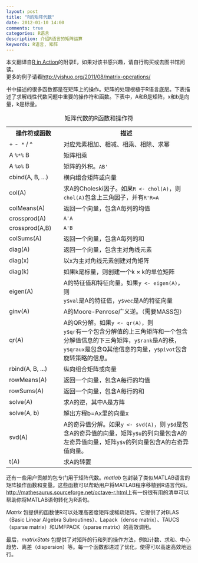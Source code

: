```yaml
---
layout: post
title: "R的矩阵代数"
date: 2012-01-10 14:00
comments: true
categories: R语言
description: 介绍R语言的矩阵运算
keywords: R语言, 矩阵
---
```

<p class="info">
本文翻译自<a target="_blank" href="http://www.manning.com/kabacoff/">R in Action</a>的附录E，如果对该书感兴趣，请自行购买或去图书馆阅读。<br />
更多的例子请看<a href="http://yishuo.org/2011/08/matrix-operations/">http://yishuo.org/2011/08/matrix-operations/</a>
</p>

书中描述的很多函数都是在矩阵上的操作。矩阵的处理根植于R语言底层。下表描述了求解线性代数问题中重要的操作符和函数。下表中，A和B是矩阵，x和b是向量，k是标量。

<table class="datalist" markdown="0">
<caption>矩阵代数的R函数和操作符</caption>
<tr>
	<th>操作符或函数</th><th>描述</th>
</tr>
<tr>
	<td>+ -<code> *</code> / ^</td><td>对应元素相加、相减、相乘、相除、求幂</td>
</tr>
<tr>
	<td>A <code>%*%</code> B</td><td>矩阵相乘</td>
</tr>
<tr>
	<td>A <code>%o%</code> B</td><td>矩阵的外积。<code>AB'</code></td>
</tr>
<tr>
	<td>cbind(A, B, ...)</td><td>横向组合矩阵或向量</td>
</tr>
<tr>
	<td>col(A)</td><td>求A的Choleski因子。如果<code>R <- chol(A)</code>，则<code>chol(A)</code>包含上三角因子，并有<code>R'R=A</code></td>
</tr>
<tr>
	<td>colMeans(A)</td><td>返回一个向量，包含A每列的均值</td>
</tr>
<tr>
	<td>crossprod(A)</td><td><code>A'A</code></td>
</tr>
<tr>
	<td>crossprod(A,B)&nbsp;&nbsp;&nbsp;&nbsp;</td><td><code>A'B</code></td>
</tr>
<tr>
	<td>colSums(A)</td><td>返回一个向量，包含A每列的和</td>
</tr>
<tr>
	<td>diag(A)</td><td>返回一个向量，包含主对角线元素</td>
</tr>
<tr>
	<td>diag(x)</td><td>以x为主对角线元素创建对角矩阵</td>
</tr>
<tr>
	<td>diag(k)</td><td>如果k是标量，则创建一个k &times; k的单位矩阵</td>
</tr>
<tr>
	<td>eigen(A)</td><td>A的特征值和特征向量。如果<code>y <- eigen(A)</code>，则<br />
	<code>y$val</code>是A的特征值，<code>y$vec</code>是A的特征向量
	</td>
</tr>
<tr>
	<td>ginv(A)</td><td>A的Moore-Penrose广义逆。（需要MASS包）</td>
</tr>
<tr>
	<td>qr(A)</td><td>A的QR分解。如果<code>y <- qr(A)</code>，则<br />
	<code>y$qr</code>有一个包含分解值的上三角矩阵和一个包含分解值信息的下三角矩阵，<code>y$rank</code>是A的秩，<code>y$qraux</code>是包含Q其他信息的向量，<code>y$pivot</code>包含旋转策略的信息。
	</td>
</tr>
<tr>
	<td>rbind(A, B, ...)</td><td>纵向组合矩阵或向量</td>
</tr>
<tr>
	<td>rowMeans(A)</td><td>返回一个向量，包含A每行的均值</td>
</tr>
<tr>
	<td>rowSums(A)</td><td>返回一个向量，包含A每行的和</td>
</tr>
<tr>
	<td>solve(A)</td><td>求A的逆，其中A是方阵</td>
</tr>
<tr>
	<td>solve(A, b)</td><td>解出方程b=Ax里的向量x</td>
</tr>

<tr>
	<td>svd(A)</td><td>A的奇异值分解。如果<code>y <- svd(A)</code>，则	<code>y$d</code>是包含A的奇异值的向量，矩阵<code>y$u</code>的列向量包含A的左奇异值向量，矩阵<code>y$v</code>的列向量包含A的右奇异值向量。</td></tr>

<tr>
	<td>t(A)</td><td>求A的转置</td>
</tr>
</table>



还有一些用户贡献的包专门用于矩阵代数。_matlab_ 包封装了类似MATLAB语言的矩阵操作函数和变量。这些函数可以帮助用户将MATLAB程序移植到R语言代码。<http://mathesaurus.sourceforge.net/octave-r.html>上有一份很有用的清单可以帮助你将MATLAB语句转化为R语句。

_Matrix_ 包提供的函数使R可以处理高密度矩阵或稀疏矩阵。它提供了对BLAS（Basic Linear Algebra Subroutines）、Lapack（dense matrix）、TAUCS（sparse matrix）和UMFPACK（sparse matrix）的高效调用。

最后，_matrixStats_ 包提供了对矩阵的行和列的操作方法，例如计数、求和、中心趋势、离差（dispersion）等。每一个函数都进过了优化，使得可以高速高效地运行。


